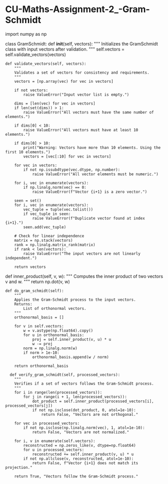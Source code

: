 # CU-Maths-Assignment-2_-Gram-Schmidt
import numpy as np

class GramSchmidt:
    def __init__(self, vectors):
        """
        Initializes the GramSchmidt class with input vectors after validation.
        """
        self.vectors = self.validate_vectors(vectors)

    def validate_vectors(self, vectors):
        """
        Validates a set of vectors for consistency and requirements.
        """
        vectors = [np.array(vec) for vec in vectors]

        if not vectors:
            raise ValueError("Input vector list is empty.")

        dims = [len(vec) for vec in vectors]
        if len(set(dims)) > 1:
            raise ValueError("All vectors must have the same number of elements.")

        if dims[0] < 10:
            raise ValueError("All vectors must have at least 10 elements.")

        if dims[0] > 10:
            print("Warning: Vectors have more than 10 elements. Using the first 10 elements.")
            vectors = [vec[:10] for vec in vectors]

        for vec in vectors:
            if not np.issubdtype(vec.dtype, np.number):
                raise ValueError("All vector elements must be numeric.")

        for i, vec in enumerate(vectors):
            if np.linalg.norm(vec) == 0:
                raise ValueError(f"Vector {i+1} is a zero vector.")

        seen = set()
        for i, vec in enumerate(vectors):
            vec_tuple = tuple(vec.tolist())
            if vec_tuple in seen:
                raise ValueError(f"Duplicate vector found at index {i+1}.")
            seen.add(vec_tuple)

        # Check for linear independence
        matrix = np.stack(vectors)
        rank = np.linalg.matrix_rank(matrix)
        if rank < len(vectors):
            raise ValueError("The input vectors are not linearly independent.")

        return vectors
def inner_product(self, v, w):
        """
        Computes the inner product of two vectors v and w.
        """
        return np.dot(v, w)

    def do_gram_schmidt(self):
        """
        Applies the Gram-Schmidt process to the input vectors.
        Returns:
            List of orthonormal vectors.
        """
        orthonormal_basis = []
        
        for v in self.vectors:
            w = v.astype(np.float64).copy()
            for u in orthonormal_basis:
                proj = self.inner_product(v, u) * u
                w -= proj
            norm = np.linalg.norm(w)
            if norm > 1e-10:
                orthonormal_basis.append(w / norm)

        return orthonormal_basis

      def verify_gram_schmidt(self, processed_vectors):
        """
        Verifies if a set of vectors follows the Gram-Schmidt process.
        """
        for i in range(len(processed_vectors)):
            for j in range(i + 1, len(processed_vectors)):
                dot_product = self.inner_product(processed_vectors[i], processed_vectors[j])
                if not np.isclose(dot_product, 0, atol=1e-10):
                    return False, "Vectors are not orthogonal."

        for vec in processed_vectors:
            if not np.isclose(np.linalg.norm(vec), 1, atol=1e-10):
                return False, "Vectors are not normalized."

        for i, v in enumerate(self.vectors):
            reconstructed = np.zeros_like(v, dtype=np.float64)
            for u in processed_vectors:
                reconstructed += self.inner_product(v, u) * u
            if not np.allclose(v, reconstructed, atol=1e-10):
                return False, f"Vector {i+1} does not match its projection."

        return True, "Vectors follow the Gram-Schmidt process."
